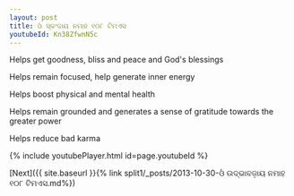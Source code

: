 ```yaml
---
layout: post
title: ଓଁ ସ୍କଂଦାୟ ନମାହ ୧୦୮ ଟିମଏସ
youtubeId: Kn38ZfwnN5c
---
```

 
 
Helps get goodness, bliss and peace and God's blessings
 
Helps remain focused, help generate inner energy 
 
Helps boost physical and mental health 
 
Helps remain grounded and generates a sense of gratitude towards the greater power 
 
Helps reduce bad karma
 
 
 
 


{% include youtubePlayer.html id=page.youtubeId %}
 
[Next]({{ site.baseurl }}{% link  split1/_posts/2013-10-30-ଓଁ ଉଦ୍ଭାବଜ଼ାୟ ନମାହ ୧୦୮ ଟିମଏସ.md%})
 
